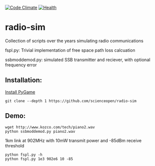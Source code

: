[![Code Climate](https://codeclimate.com/github/scienceopen/radio-sim/badges/gpa.svg)](https://codeclimate.com/github/scienceopen/radio-sim)
[![Health](https://landscape.io/github/scienceopen/radio-sim/master/landscape.png)](https://landscape.io/github/scienceopen/radio-sim/master)

radio-sim
=========

Collection of scripts over the years simulating radio communications

fspl.py: Trivial implementation of free space path loss calcuation

ssbmoddemod.py: simulated SSB transmitter and reciever, with optional frequency error


Installation:
-------------
[Install PyGame](https://scivision.co/python-pygame-installation/)

```
git clone --depth 1 https://github.com/scienceopen/radio-sim
```

Demo:
-----
```
wget http://www.kozco.com/tech/piano2.wav
python ssbmoddemod.py piano2.wav
```

1km link at 902MHz with 10mW transmit power and -85dBm receive threshold
```
python fspl.py -h
python fspl.py 1e3 902e6 10 -85
```
